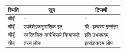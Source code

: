 | स्थिति | सूत्र | टिप्पणी |
| ----- | ------- | ------ |
| चीबृँ॑ | - | - |
| चीबृँ॑ | उपदेशेऽजनुनासिक इत् | ऋँ-इत्यस्य इत्संज्ञा |
| चीबृँ॑ | स्वरितञितः कर्त्रभिप्राये क्रियाफले | इति उभयपदम् |
| चीब् | तस्य लोपः | इत्संज्ञकस्य लोपः |
